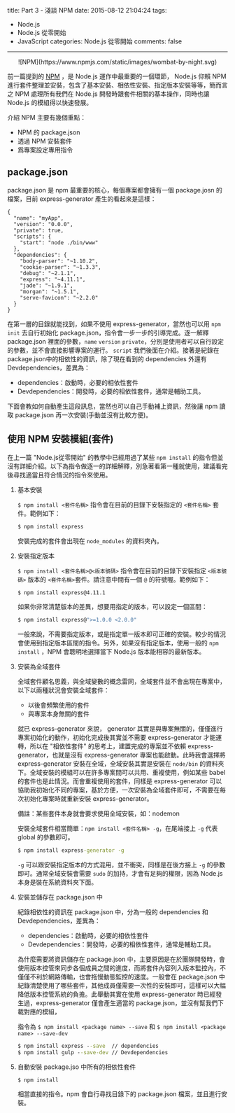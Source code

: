 title: Part 3 - 淺談 NPM
date: 2015-08-12 21:04:24
tags:
- Node.js
- Node.js 從零開始
- JavaScript
categories: Node.js 從零開始
comments: false
---

<center>
![NPM](https://www.npmjs.com/static/images/wombat-by-night.svg)
</center>

前一篇提到的 [NPM](https://www.npmjs.com) ，是 Node.js 運作中最重要的一個環節， Node.js 仰賴 NPM 進行套件整理並安裝，包含了基本安裝、相依性安裝、指定版本安裝等等，簡而言之 NPM 處理所有我們在 Node.js 開發時跟套件相關的基本操作，同時也讓 Node.js 的模組得以快速發展。

介紹 NPM 主要有幾個重點：

* NPM 的 package.json
* 透過 NPM 安裝套件
* 爲專案設定專用指令

## package.json

package.json 是 npm 最重要的核心，每個專案都會擁有一個 package.josn 的檔案，目前 express-generator 產生的看起來是這樣：

``` josn
{
  "name": "myApp",
  "version": "0.0.0",
  "private": true,
  "scripts": {
    "start": "node ./bin/www"
  },
  "dependencies": {
    "body-parser": "~1.10.2",
    "cookie-parser": "~1.3.3",
    "debug": "~2.1.1",
    "express": "~4.11.1",
    "jade": "~1.9.1",
    "morgan": "~1.5.1",
    "serve-favicon": "~2.2.0"
  }
}
```

在第一層的目錄就能找到，如果不使用 express-generator，當然也可以用 `npm init` 去自行初始化 package.json，指令會一步一步的引導完成。逐一解釋 package.json 裡面的參數，`name` `version` `private`，分別是使用者可以自行設定的參數，並不會直接影響專案的運行。 `script` 我們後面在介紹。接著是紀錄在 package.json中的相依性的資訊，除了現在看到的 dependencies 外還有 Devdependencies，差異為：

* dependencies：啟動時，必要的相依性套件
* Devdependencies：開發時，必要的相依性套件，通常是輔助工具。

下面會教如何自動產生這段訊息，當然也可以自己手動補上資訊，然後讓 npm 讀取 package.json 再一次安裝(手動並沒有比較方便)。

## 使用 NPM 安裝模組(套件)

在上一篇 "Node.js從零開始" 的教學中已經用過了某些 `npm install` 的指令但並沒有詳細介紹。以下為指令做逐一的詳細解釋，別急著看第一種就使用，建議看完後尋找適當且符合情況的指令來使用。

1. 基本安裝

	`$ npm install <套件名稱>` 指令會在目前的目錄下安裝指定的 `<套件名稱>` 套件。範例如下：

	``` bat
	$ npm install express
	```

	安裝完成的套件會出現在 `node_modules` 的資料夾內。

2. 安裝指定版本

	`$ npm install <套件名稱>@<版本號碼>` 指令會在目前的目錄下安裝指定 `<版本號碼>` 版本的 `<套件名稱>`套件。請注意中間有一個 `@` 的符號喔。範例如下：

	``` bat
	$ npm install express@4.11.1
	```

	如果你非常清楚版本的差異，想要用指定的版本，可以設定一個區間：

	``` bat
	$ npm install express@">=1.0.0 <2.0.0"
	```

	一般來說，不需要指定版本，或是指定單一版本即可正確的安裝。較少的情況會使用到指定版本區間的指令。另外，如果沒有指定版本，使用一般的 `npm install` ，NPM 會聰明地選擇當下 Node.js 版本能相容的最新版本。

3. 安裝為全域套件

	全域套件顧名思義，與全域變數的概念雷同，全域套件並不會出現在專案中，以下以兩種狀況會安裝全域套件：

	* 以後會頻繁使用的套件
	* 與專案本身無關的套件

	就已 express-generator 來說， generator 其實是與專案無關的，僅僅進行專案初始化的動作，初始化完成後其實並不需要 express-generator 才能運轉，所以在 "相依性套件" 的思考上，建置完成的專案並不依賴 express-generator，也就是沒有 express-generator 專案也能啟動。此時我會選擇將 express-generator 安裝在全域，全域安裝其實是安裝在  `node/bin` 的資料夾下。全域安裝的模組可以在許多專案間可以共用、重複使用，例如某些 babel 的套件也是此情況。而會重複使用的套件，同樣是 express-generator 可以協助我初始化不同的專案，基於方便，一次安裝為全域套件即可，不需要在每次初始化專案時就重新安裝 express-generator。
	
	備註：某些套件本身就會要求使用全域安裝，如：nodemon

	安裝全域套件相當簡單：`npm install <套件名稱> -g`，在尾端接上 `-g` 代表 global 的參數即可。

	``` bat
	$ npm install express-generator -g
	```

	`-g` 可以跟安裝指定版本的方式混用，並不衝突，同樣是在後方接上 `-g` 的參數即可。通常全域安裝會需要 `sudo` 的加持，才會有足夠的權限，因為 Node.js 本身是裝在系統資料夾下面。

4. 安裝並儲存在 package.json 中

	紀錄相依性的資訊在 package.json 中，分為一般的 dependencies 和 Devdependencies，差異為：

	* dependencies：啟動時，必要的相依性套件
	* Devdependencies：開發時，必要的相依性套件，通常是輔助工具。

	為什麼需要將資訊儲存在 package.json 中，主要原因是在於團隊開發時，會使用版本控管來同步各個成員之間的進度，而將套件內容列入版本監控內，不僅僅不利於網路傳輸，也會拖慢動態監控的速度。一般會在 package.json 中紀錄清楚使用了哪些套件，其他成員僅需要一次性的安裝即可，這樣可以大幅降低版本控管系統的負擔。此舉動其實在使用 express-generator 時已經發生過，express-generator 僅會產生適當的 package.json，並沒有幫我們下載對應的模組，

	指令為 `$ npm install <package name> --save` 和 `$ npm install <package name> --save-dev`

	``` bat
	$ npm install express --save  // dependencies
	$ npm install gulp --save-dev // Devdependencies
	```

5. 自動安裝 package.jso 中所有的相依性套件

	```
	$ npm install
	``` 

	相當直接的指令。npm 會自行尋找目錄下的 package.json 檔案，並且進行安裝。
	
	